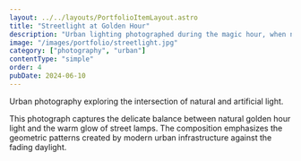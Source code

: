 ```yaml
---
layout: ../../layouts/PortfolioItemLayout.astro
title: "Streetlight at Golden Hour"
description: "Urban lighting photographed during the magic hour, when natural and artificial light blend perfectly."
image: "/images/portfolio/streetlight.jpg"
category: ["photography", "urban"]
contentType: "simple"
order: 4
pubDate: 2024-06-10
---
```


Urban photography exploring the intersection of natural and artificial light.

This photograph captures the delicate balance between natural golden hour light and the warm glow of street lamps. The composition emphasizes the geometric patterns created by modern urban infrastructure against the fading daylight.
